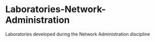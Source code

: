 # Laboratories-Network-Administration
Laboratories developed during the Network Administration discipline
